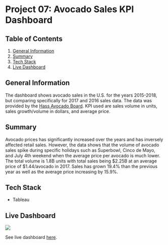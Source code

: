 # Project 07: Avocado Sales KPI Dashboard

Table of Contents
---
1. [General Information](#general-information)
2. [Summary](#summary)
3. [Tech Stack](#tech-stack)
4. [Live Dashboard](#live-dashboard)


<a name="https://github.com/sangtvo/Avocado-Sales-KPI-Dashboard#general-information"/>
<a name="https://github.com/sangtvo/Avocado-Sales-KPI-Dashboard#summary"/>
<a name="https://github.com/sangtvo/Avocado-Sales-KPI-Dashboard#tech-stack"/>
<a name="https://github.com/sangtvo/Avocado-Sales-KPI-Dashboard#live-dashboard"/>


General Information
---
The dashboard shows avocado sales in the U.S. for the years 2015-2018, but comparing specifically for 2017 and 2016 sales data. The data was provided by the [Hass Avocado Board](https://hassavocadoboard.com/). KPI used are sales volume in units, sales growth/volume in dollars, and average price.

Summary
---
Avocado prices has significantly increased over the years and has inversely affected retail sales. However, the data shows that the volume of avocado sales spike during specific holidays such as Superbowl, Cinco de Mayo, and July 4th weekend when the average price per avocado is much lower. The total volume is 1.8B units with total sales being $2.25B at an average price of $1.44/avocado in 2017. Sales has grown 19.4% than the previous year as well as the average price increasing by 15.9%.

Tech Stack
---
* Tableau

Live Dashboard
---
<a href="https://public.tableau.com/views/AvocadoSales_16141504632650/Dashboard1?:language=en&:display_count=y&publish=yes&:origin=viz_share_link"><img alt=' ' src='https:&#47;&#47;public.tableau.com&#47;static&#47;images&#47;Av&#47;AvocadoSales_16141504632650&#47;Dashboard1&#47;1_rss.png' style='border: none'/></a><br>

See live dashboard [here](https://public.tableau.com/views/AvocadoSales_16141504632650/Dashboard1?:language=en&:display_count=y&publish=yes&:origin=viz_share_link).